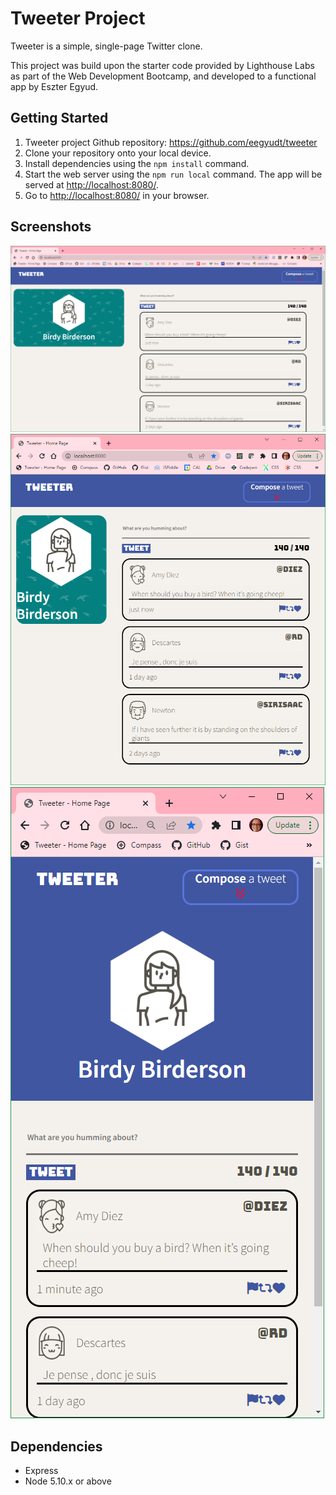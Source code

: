 # Tweeter Project

Tweeter is a simple, single-page Twitter clone.

This project was build upon the starter code provided by Lighthouse Labs as part of the Web Development Bootcamp, and developed to a functional app by Eszter Egyud.

## Getting Started

1. Tweeter project Github repository: https://github.com/eegyudt/tweeter
2. Clone your repository onto your local device.
3. Install dependencies using the `npm install` command.
3. Start the web server using the `npm run local` command. The app will be served at <http://localhost:8080/>.
4. Go to <http://localhost:8080/> in your browser.

## Screenshots

![Screenshot of desktop sized app](https://github.com/eegyudt/tweeter/blob/master/docs/TweeterDesktopSize.PNG)
![Screenshot of tablet sized app](https://github.com/eegyudt/tweeter/blob/master/docs/TweeterTabletSize.PNG)
![Screenshot of desktop sized app](https://github.com/eegyudt/tweeter/blob/master/docs/TweeterMobileDevicePortraitSize.PNG)

## Dependencies

- Express
- Node 5.10.x or above